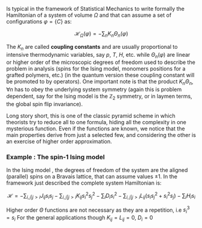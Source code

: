 Is typical in the framework of Statistical Mechanics to write formally the Hamiltonian of a system of volume $\Omega$ and that can assume a set of configurations $\varphi = \{ C \}$ as:

$$ \mathscr{H}_{\Omega}(\varphi) = - \sum_n K_n \Theta_n(\varphi) $$

The $K_n$ are called **coupling constants** and are usually proportional to intensive thermodynamic variables, say $p$, $T$, $H$, etc.
while $\Theta_n(\varphi)$ are linear or higher order of the microscopic degrees of freedom used to describe the problem in analysis (spins for the Ising model, monomers positions for a grafted polymers, etc.) (in the quantum version these coupling constant will be promoted to by operators).
One important note is that the product $K_n\Theta_n, \forall n$ has to obey the underlying system symmetry (again this is problem dependent, say for the Ising model is the $\mathbb{Z}_2$ symmetry, or in laymen terms, the global spin flip invariance).

Long story short, this is one of the classic pyramid scheme in which theorists try to reduce all to one formula, hiding all the complexity in one mysterious function. 
Even if the functions are known, we notice that the main properties derive from just a selected few, and considering the other is an exercise of higher order approximation.

### Example : The spin-1 Ising model

In the Ising model , the degrees of freedom of the system are the aligned (parallel) spins on a Bravais lattice, that can assume values $\pm 1$.
In the framework just described the complete system Hamiltonian is:

$$ \mathscr{H} = -\sum_{i,j|j>i} J_{ij}s_is_j -\sum_{i,j|j>i} K_{ij}s_i^2s_j^2 -\sum_i D_i s_i^2 -\sum_{i,j|j>i} L_{ij} (s_is_j^2+s_i^2s_j) - \sum_i H_i s_i$$

Higher order $\Theta$ functions are not necessary as they are a repetition, i.e $s_i^3 = s_i$
For the general applications though $K_{ij}=L_{ij} = 0$, $D_i = 0$




